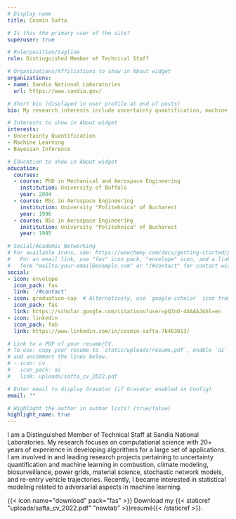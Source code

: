 ```yaml
---
# Display name
title: Cosmin Safta

# Is this the primary user of the site?
superuser: true

# Role/position/tagline
role: Distinguished Member of Technical Staff

# Organizations/Affiliations to show in About widget
organizations:
- name: Sandia National Laboratories
  url: https://www.sandia.gov/

# Short bio (displayed in user profile at end of posts)
bio: My research interests include uncertainty quantification, machine learning, and statistics.

# Interests to show in About widget
interests:
- Uncertainty Quantification
- Machine Learning 
- Bayesian Inference

# Education to show in About widget
education:
  courses:
  - course: PhD in Mechanical and Aerospace Engineering
    institution: University of Buffalo
    year: 2004
  - course: MSc in Aerospace Engineering 
    institution: University "Politehnica" of Bucharest
    year: 1996
  - course: BSc in Aerospace Engineering 
    institution: University "Politehnica" of Bucharest
    year: 1995

# Social/Academic Networking
# For available icons, see: https://wowchemy.com/docs/getting-started/page-builder/#icons
#   For an email link, use "fas" icon pack, "envelope" icon, and a link in the
#   form "mailto:your-email@example.com" or "/#contact" for contact widget.
social:
- icon: envelope
  icon_pack: fas
  link: '/#contact'
- icon: graduation-cap  # Alternatively, use `google-scholar` icon from `ai` icon pack
  icon_pack: fas
  link: https://scholar.google.com/citations?user=pQ3nO-4AAAAJ&hl=en
- icon: linkedin
  icon_pack: fab
  link: https://www.linkedin.com/in/cosmin-safta-7b463013/

# Link to a PDF of your resume/CV.
# To use: copy your resume to `static/uploads/resume.pdf`, enable `ai` icons in `params.toml`, 
# and uncomment the lines below.
# - icon: cv
#   icon_pack: ai
#   link: uploads/safta_cv_2022.pdf

# Enter email to display Gravatar (if Gravatar enabled in Config)
email: ""

# Highlight the author in author lists? (true/false)
highlight_name: true
---
```


I am a Distinguished Member of Technical Staff at Sandia National Laboratories. My research focuses on computational science with 20+ years of experience in developing algorithms for a large set of applications. I am involved in and leading research projects pertaining to uncertainty quantification and machine learning in combustion, climate modeling, biosurveillance, power grids, material science, stochastic network models, and re-entry vehicle trajectories. Recently, I became interested in statistical modeling related to adversarial aspects in machine learning.

{{< icon name="download" pack="fas" >}} Download my {{< staticref "uploads/safta_cv_2022.pdf" "newtab" >}}resumé{{< /staticref >}}.
